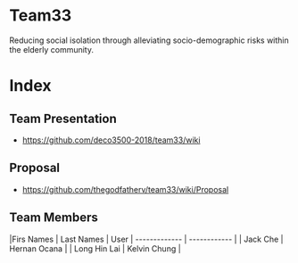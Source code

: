 # Team33

Reducing social isolation through alleviating socio-demographic risks within the elderly community.

# Index
## Team Presentation
* https://github.com/deco3500-2018/team33/wiki

## Proposal

* https://github.com/thegodfatherv/team33/wiki/Proposal

## Team Members


|Firs Names |  Last Names    |   User 
| ------------- |  ------------ |
|    Jack Che   |  Hernan Ocana |
| Long Hin Lai  | Kelvin Chung  |

